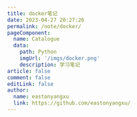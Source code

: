 ```yaml
---
title: docker笔记
date: 2023-04-27 20:27:26
permalink: /note/docker/
pageComponent:
  name: Catalogue
  data:
    path: Python
    imgUrl: '/imgs/docker.png'
    description: 学习笔记
article: false
comment: false
editLink: false
author: 
  name: eastonyangxu
  link: https://github.com/eastonyangxu/
---
```

